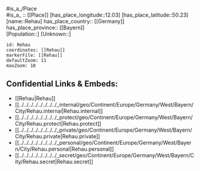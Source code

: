﻿---
location: [50.23,12.03] 
mapzoom: [7,12] 
mapmarker: city 
type: City
tags:
- geo/City


SpocWebEntityId: 33677
isDeleted: false
confidential: public

---
#is_a_/Place  
#is_a_ :: [[Place]] 
[has_place_longitude::12.03] 
[has_place_latitude::50.23] 
[name::Rehau] 
has_place_country:: [[Germany]]  
has_place_province:: [[Bayern]]  
[Population::] 
[Unknown::] 


```leaflet
id: Rehau
coordinates: [[Rehau]] 
markerFile: [[Rehau]] 
defaultZoom: 11 
maxZoom: 18
```


## Confidential Links & Embeds: 
- [[Rehau|Rehau]]  
- [[../../../../../../../../_internal/geo/Continent/Europe/Germany/West/Bayern/City/Rehau.internal|Rehau.internal]] 
- [[../../../../../../../../_protect/geo/Continent/Europe/Germany/West/Bayern/City/Rehau.protect|Rehau.protect]] 
- [[../../../../../../../../_private/geo/Continent/Europe/Germany/West/Bayern/City/Rehau.private|Rehau.private]] 
- [[../../../../../../../../_personal/geo/Continent/Europe/Germany/West/Bayern/City/Rehau.personal|Rehau.personal]] 
- [[../../../../../../../../_secret/geo/Continent/Europe/Germany/West/Bayern/City/Rehau.secret|Rehau.secret]] 
